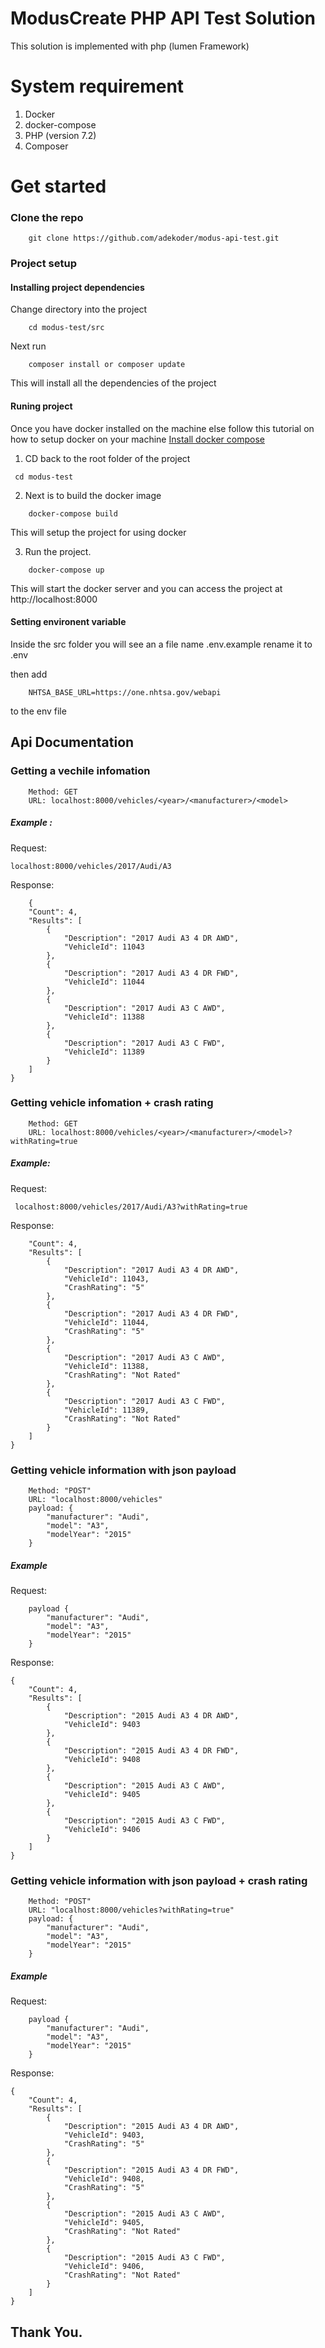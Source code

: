 # ModusCreate PHP API Test Solution
This solution is implemented with php (lumen Framework)

# System requirement
1. Docker
2. docker-compose
3. PHP (version 7.2) 
4. Composer 


# Get started

### Clone the repo
```
    git clone https://github.com/adekoder/modus-api-test.git
```

### Project setup

#### Installing project dependencies
Change directory into the project 
```
    cd modus-test/src
```
Next run
```
    composer install or composer update
```

This will install all the dependencies of the project


#### Runing project
Once you have docker installed on the machine else follow this tutorial on how to setup docker on your machine
[Install docker compose](https://docs.docker.com/compose/install/)

1. CD back to the root folder of the project 

``` cd modus-test```

2. Next is to build the docker image 

```
    docker-compose build
```
This will setup the project for using docker

3. Run the project.
```
    docker-compose up
```
This will start the docker server and you can access the project at http://localhost:8000


#### Setting environent variable
Inside the src folder you will see an a file name .env.example rename it to .env

then add 
```
    NHTSA_BASE_URL=https://one.nhtsa.gov/webapi
```
to the env file


## Api Documentation

### Getting a vechile infomation 
``` 
    Method: GET
    URL: localhost:8000/vehicles/<year>/<manufacturer>/<model>
```

##### Example :

Request:

 ```localhost:8000/vehicles/2017/Audi/A3 ```

Response:

```
    {
    "Count": 4,
    "Results": [
        {
            "Description": "2017 Audi A3 4 DR AWD",
            "VehicleId": 11043
        },
        {
            "Description": "2017 Audi A3 4 DR FWD",
            "VehicleId": 11044
        },
        {
            "Description": "2017 Audi A3 C AWD",
            "VehicleId": 11388
        },
        {
            "Description": "2017 Audi A3 C FWD",
            "VehicleId": 11389
        }
    ]
}
```

### Getting vehicle infomation + crash rating 
``` 
    Method: GET
    URL: localhost:8000/vehicles/<year>/<manufacturer>/<model>?withRating=true
```

##### Example:

Request:

``` localhost:8000/vehicles/2017/Audi/A3?withRating=true```

Response:

```{
    "Count": 4,
    "Results": [
        {
            "Description": "2017 Audi A3 4 DR AWD",
            "VehicleId": 11043,
            "CrashRating": "5"
        },
        {
            "Description": "2017 Audi A3 4 DR FWD",
            "VehicleId": 11044,
            "CrashRating": "5"
        },
        {
            "Description": "2017 Audi A3 C AWD",
            "VehicleId": 11388,
            "CrashRating": "Not Rated"
        },
        {
            "Description": "2017 Audi A3 C FWD",
            "VehicleId": 11389,
            "CrashRating": "Not Rated"
        }
    ]
}
```
### Getting vehicle information with json payload
```
    Method: "POST"
    URL: "localhost:8000/vehicles"
    payload: {
        "manufacturer": "Audi",
        "model": "A3",
        "modelYear": "2015"
    }
```

##### Example

Request: 

```
    payload {
        "manufacturer": "Audi",
        "model": "A3",
        "modelYear": "2015"
    }
```

Response:

```
{
    "Count": 4,
    "Results": [
        {
            "Description": "2015 Audi A3 4 DR AWD",
            "VehicleId": 9403
        },
        {
            "Description": "2015 Audi A3 4 DR FWD",
            "VehicleId": 9408
        },
        {
            "Description": "2015 Audi A3 C AWD",
            "VehicleId": 9405
        },
        {
            "Description": "2015 Audi A3 C FWD",
            "VehicleId": 9406
        }
    ]
}
```

### Getting vehicle information with json payload + crash rating
```
    Method: "POST"
    URL: "localhost:8000/vehicles?withRating=true"
    payload: {
        "manufacturer": "Audi",
        "model": "A3",
        "modelYear": "2015"
    }
```

##### Example

Request: 

```
    payload {
        "manufacturer": "Audi",
        "model": "A3",
        "modelYear": "2015"
    }
```

Response:

```
{
    "Count": 4,
    "Results": [
        {
            "Description": "2015 Audi A3 4 DR AWD",
            "VehicleId": 9403,
            "CrashRating": "5"
        },
        {
            "Description": "2015 Audi A3 4 DR FWD",
            "VehicleId": 9408,
            "CrashRating": "5"
        },
        {
            "Description": "2015 Audi A3 C AWD",
            "VehicleId": 9405,
            "CrashRating": "Not Rated"
        },
        {
            "Description": "2015 Audi A3 C FWD",
            "VehicleId": 9406,
            "CrashRating": "Not Rated"
        }
    ]
}
```

## Thank You.



